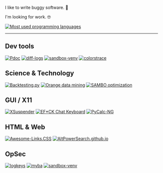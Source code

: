I like to write buggy software. 🎯

I'm looking for work. 🤓

[![Most used programming languages](https://github-readme-stats.vercel.app/api/top-langs/?username=kernc&theme=default&hide_border=true&include_all_commits=true&count_private=true&layout=compact)](#)

-----

## Dev tools

[![Pdoc](https://gh-card.dev/repos/pdoc3/pdoc.svg?fullname=)](https://pdoc3.github.io)
[![diff-logs](https://gh-card.dev/repos/kernc/diff-logs.svg?fullname=)](https://github.com/kernc/diff-logs)
[![sandbox-venv](https://gh-card.dev/repos/sandbox-utils/sandbox-venv.svg?fullname=)](https://github.com/sandbox-utils/sandbox-venv)
[![colorstrace](https://gh-card.dev/repos/kernc/colorstrace.svg?fullname=)](https://github.com/kernc/colorstrace)


## Science & Technology

[![Backtesting.py](https://gh-card.dev/repos/kernc/backtesting.py.svg?fullname=)](https://kernc.github.io/backtesting.py/)
[![Orange data mining](https://gh-card.dev/repos/biolab/orange3.svg?fullname=)](https://orangedatamining.com)
[![SAMBO optimization](https://gh-card.dev/repos/sambo-optimization/sambo.svg?fullname=)](https://sambo-optimization.github.io)

## GUI / X11

[![XSuspender](https://gh-card.dev/repos/kernc/xsuspender.svg?fullname=)](https://kernc.github.io/xsuspender/)
[![EF*CK Chat Keyboard](https://gh-card.dev/repos/efck-chat-keyboard/efck.svg?fullname=)](https://efck-chat-keyboard.github.io)
[![PyCalc-NG](https://gh-card.dev/repos/kernc/PyCalc-NG.svg?fullname=)](https://github.com/kernc/PyCalc-NG)

## HTML & Web

[![Awesome-Links.CSS](https://gh-card.dev/repos/kernc/awesome-links.css.svg?fullname=)](https://kernc.github.io/awesome-links.css/)
[![AltPowerSearch.github.io](https://gh-card.dev/repos/AltPowerSearch/AltPowerSearch.github.io.svg?fullname=)](https://altpowersearch.github.io)

## OpSec

[![logkeys](https://gh-card.dev/repos/kernc/logkeys.svg?fullname=)](https://github.com/kernc/logkeys)
[![myba](https://gh-card.dev/repos/kernc/myba.svg?fullname=)](https://kernc.github.io/myba/)
[![sandbox-venv](https://gh-card.dev/repos/kernc/sandbox-venv.svg?fullname=)](https://github.com/kernc/sandbox-venv)

